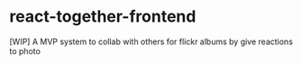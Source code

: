 # react-together-frontend
 [WIP] A MVP system to collab with others for flickr albums by give reactions to photo
